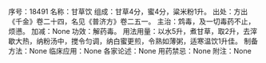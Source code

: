 序号：18491
名称：甘草饮
组成：甘草4分，蜜4分，粱米粉1升。
出处：方出《千金》卷二十四，名见《普济方》卷二五一。
主治：鸩毒，及一切毒药不止，烦懑。
加减：None
功效：解药毒。
用法用量：以水5升，煮甘草，取2升，去滓歇大热，纳粉汤中，搅令匀调，纳白蜜更煎，令熟如薄粥，适寒温饮1升佳。
制备方法：None
临床应用：None
各家论述：None
用药禁忌：None
附注：None

